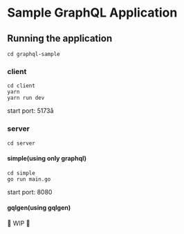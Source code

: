 # Sample GraphQL Application

## Running the application
```
cd graphql-sample
```


### client
```
cd client
yarn 
yarn run dev
```
start port: 5173å

### server
```
cd server
```

#### simple(using only graphql)
```
cd simple
go run main.go
```

start port: 8080

#### gqlgen(using gqlgen)
🚧 WIP 🚧